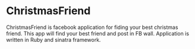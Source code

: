 ChristmasFriend
===============

ChristmasFriend is facebook application for fiding your best christmas friend. This app will find your best friend and post in FB wall. Application is written in Ruby and sinatra framework.
